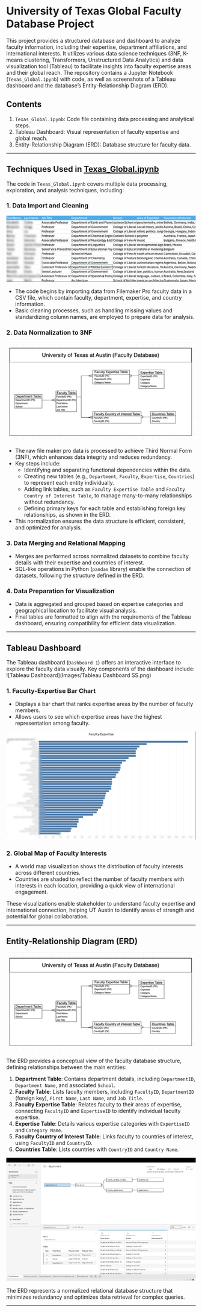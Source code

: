 # University of Texas Global Faculty Database Project

This project provides a structured database and dashboard to analyze faculty information, including their expertise, department affiliations, and international interests. It utilizes various data science techniques (3NF, K-means clustering, Transformers, Unstructured Data Analytics) and data visualization tool (Tableau) to facilitate insights into faculty expertise areas and their global reach. The repository contains a Jupyter Notebook (`Texas_Global.ipynb`) with code, as well as screenshots of a Tableau dashboard and the database’s Entity-Relationship Diagram (ERD).

## Contents

1. `Texas_Global.ipynb`: Code file containing data processing and analytical steps.
2. Tableau Dashboard: Visual representation of faculty expertise and global reach.
3. Entity-Relationship Diagram (ERD): Database structure for faculty data.

---

## Techniques Used in [Texas_Global.ipynb](Texas_Global.ipynb)

The code in `Texas_Global.ipynb` covers multiple data processing, exploration, and analysis techniques, including:

### 1. Data Import and Cleaning
![RAW File](Images/Raw%20File.png)
   - The code begins by importing data from Filemaker Pro faculty data in a CSV file, which contain faculty, department, expertise, and country information.
   - Basic cleaning processes, such as handling missing values and standardizing column names, are employed to prepare data for analysis.

### 2. Data Normalization to 3NF

![Entity-Relationship Diagram (ERD)](Images/ER%20Diagram.png)

   - The raw file maker pro data is processed to achieve Third Normal Form (3NF), which enhances data integrity and reduces redundancy.
   - Key steps include:
     - Identifying and separating functional dependencies within the data.
     - Creating new tables (e.g., `Department`, `Faculty`, `Expertise`, `Countries`) to represent each entity individually.
     - Adding link tables, such as `Faculty Expertise Table` and `Faculty Country of Interest Table`, to manage many-to-many relationships without redundancy.
     - Defining primary keys for each table and establishing foreign key relationships, as shown in the ERD.
   - This normalization ensures the data structure is efficient, consistent, and optimized for analysis.


### 3. Data Merging and Relational Mapping

   - Merges are performed across normalized datasets to combine faculty details with their expertise and countries of interest.
   - SQL-like operations in Python (`pandas` library) enable the connection of datasets, following the structure defined in the ERD.


### 4. Data Preparation for Visualization

   - Data is aggregated and grouped based on expertise categories and geographical location to facilitate visual analysis.
   - Final tables are formatted to align with the requirements of the Tableau dashboard, ensuring compatibility for efficient data visualization.

---

## Tableau Dashboard

The Tableau dashboard (`Dashboard 1`) offers an interactive interface to explore the faculty data visually. Key components of the dashboard include:
![Tableau Dashboard](Images/Tableau Dashboard SS.png)

### 1. Faculty-Expertise Bar Chart

   - Displays a bar chart that ranks expertise areas by the number of faculty members.
   - Allows users to see which expertise areas have the highest representation among faculty.

   ![Faculty-Expertise Bar Chart](Images/Expertise%20Bar%20Chart.png)

### 2. Global Map of Faculty Interests

   - A world map visualization shows the distribution of faculty interests across different countries.
   - Countries are shaded to reflect the number of faculty members with interests in each location, providing a quick view of international engagement.

These visualizations enable stakeholder to understand faculty expertise and international connection, helping UT Austin to identify areas of strength and potential for global collaboration.

---

## Entity-Relationship Diagram (ERD)

![Entity-Relationship Diagram (ERD)](Images/ER%20Diagram.png)

The ERD provides a conceptual view of the faculty database structure, defining relationships between the main entities:

1. **Department Table**: Contains department details, including `DepartmentID`, `Department Name`, and associated `School`.
2. **Faculty Table**: Lists faculty members, including `FacultyID`, `DepartmentID` (foreign key), `First Name`, `Last Name`, and `Job Title`.
3. **Faculty Expertise Table**: Relates faculty to their areas of expertise, connecting `FacultyID` and `ExpertiseID` to identify individual faculty expertise.
4. **Expertise Table**: Details various expertise categories with `ExpertiseID` and `Category Name`.
5. **Faculty Country of Interest Table**: Links faculty to countries of interest, using `FacultyID` and `CountryID`.
6. **Countries Table**: Lists countries with `CountryID` and `Country Name`.

![Tableau Entity-Relationship Diagram (ERD)](Images/Tableau%20ER%20Diagram.png)
   

The ERD represents a normalized relational database structure that minimizes redundancy and optimizes data retrieval for complex queries.

---
